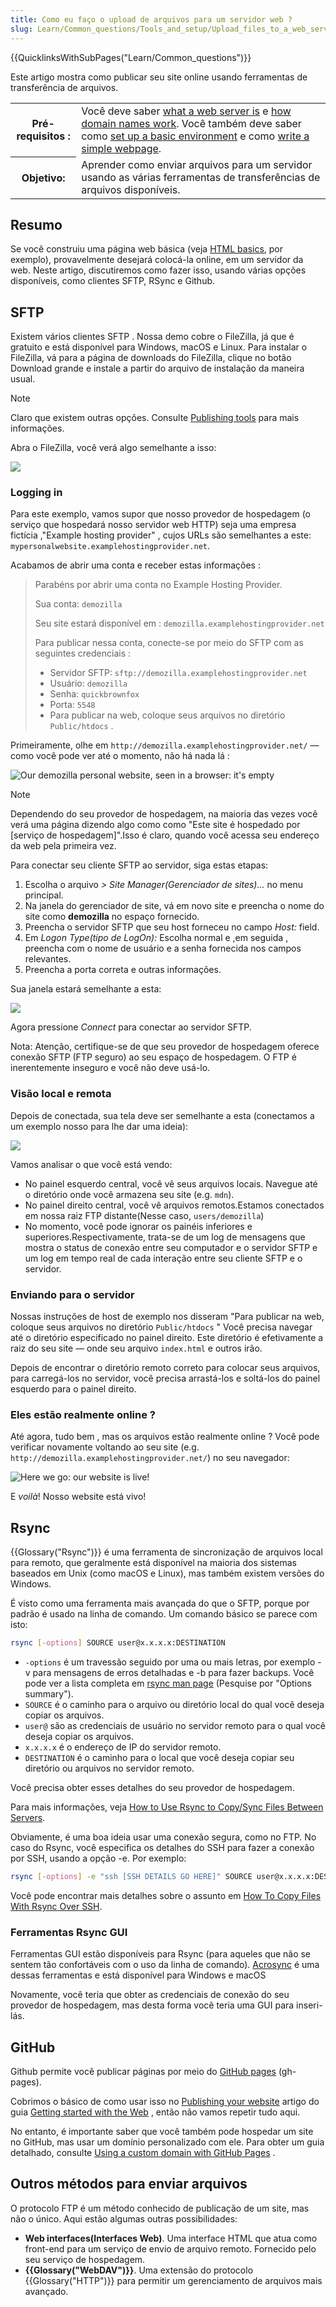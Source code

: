 ```yaml
---
title: Como eu faço o upload de arquivos para um servidor web ?
slug: Learn/Common_questions/Tools_and_setup/Upload_files_to_a_web_server
---
```


{{QuicklinksWithSubPages("Learn/Common_questions")}}

Este artigo mostra como publicar seu site online usando ferramentas de transferência de arquivos.

<table class="learn-box standard-table">
  <tbody>
    <tr>
      <th scope="row">Pré-requisitos :</th>
      <td>
        Você deve saber
        <a href="https://developer.mozilla.org/en-US/Learn/What_is_a_web_server"
          >what a web server is</a
        >
        e
        <a
          href="https://developer.mozilla.org/en-US/Learn/Understanding_domain_names"
          >how domain names work</a
        >. Você também deve saber como
        <a href="/en-US/Learn/Set_up_a_basic_working_environment"
          >set up a basic environment</a
        >
        e como
        <a href="/en-US/Learn/HTML/Write_a_simple_page_in_HTML"
          >write a simple webpage</a
        >.
      </td>
    </tr>
    <tr>
      <th scope="row">Objetivo:</th>
      <td>
        Aprender como enviar arquivos para um servidor usando as várias
        ferramentas de transferências de arquivos disponíveis.
      </td>
    </tr>
  </tbody>
</table>

## Resumo

Se você construiu uma página web básica (veja [HTML basics](/pt-BR/docs/Learn/Getting_started_with_the_web/HTML_basics), por exemplo), provavelmente desejará colocá-la online, em um servidor da web. Neste artigo, discutiremos como fazer isso, usando várias opções disponíveis, como clientes SFTP, RSync e Github.

## SFTP

Existem vários clientes SFTP . Nossa demo cobre o FileZilla, já que é gratuito e está disponível para Windows, macOS e Linux. Para instalar o FileZilla, vá para a página de downloads do FileZilla, clique no botão Download grande e instale a partir do arquivo de instalação da maneira usual.

> [!NOTE]
> Claro que existem outras opções. Consulte [Publishing tools](/pt-BR/docs/Learn/Common_questions/Tools_and_setup/How_much_does_it_cost#publishing_tools.3a_ftp_client) para mais informações.

Abra o FileZilla, você verá algo semelhante a isso:

![](filezilla-ui.png)

### Logging in

Para este exemplo, vamos supor que nosso provedor de hospedagem (o serviço que hospedará nosso servidor web HTTP) seja uma empresa fictícia ,"Example hosting provider" , cujos URLs são semelhantes a este: `mypersonalwebsite.examplehostingprovider.net`.

Acabamos de abrir uma conta e receber estas informações :

> Parabéns por abrir uma conta no Example Hosting Provider.
>
> Sua conta: `demozilla`
>
> Seu site estará disponível em : `demozilla.examplehostingprovider.net`
>
> Para publicar nessa conta, conecte-se por meio do SFTP com as seguintes credenciais :
>
> - Servidor SFTP: `sftp://demozilla.examplehostingprovider.net`
> - Usuário: `demozilla`
> - Senha: `quickbrownfox`
> - Porta: `5548`
> - Para publicar na web, coloque seus arquivos no diretório `Public/htdocs` .

Primeiramente, olhe em `http://demozilla.examplehostingprovider.net/` — como você pode ver até o momento, não há nada lá :

![Our demozilla personal website, seen in a browser: it's empty](demozilla-empty.png)

> [!NOTE]
> Dependendo do seu provedor de hospedagem, na maioria das vezes você verá uma página dizendo algo como como "Este site é hospedado por \[serviço de hospedagem]".Isso é claro, quando você acessa seu endereço da web pela primeira vez.

Para conectar seu cliente SFTP ao servidor, siga estas etapas:

1. Escolha o arquivo _> Site Manager(Gerenciador de sites)..._ no menu principal.
2. Na janela do gerenciador de site, vá em novo site e preencha o nome do site como **demozilla** no espaço fornecido.
3. Preencha o servidor SFTP que seu host forneceu no campo _Host:_ field.
4. Em _Logon Type(tipo de LogOn):_ Escolha normal e ,em seguida , preencha com o nome de usuário e a senha fornecida nos campos relevantes.
5. Preencha a porta correta e outras informações.

Sua janela estará semelhante a esta:

![](site-manager.png)

Agora pressione _Connect_ para conectar ao servidor SFTP.

Nota: Atenção, certifique-se de que seu provedor de hospedagem oferece conexão SFTP (FTP seguro) ao seu espaço de hospedagem. O FTP é inerentemente inseguro e você não deve usá-lo.

### Visão local e remota

Depois de conectada, sua tela deve ser semelhante a esta (conectamos a um exemplo nosso para lhe dar uma ideia):

![](connected.png)

Vamos analisar o que você está vendo:

- No painel esquerdo central, você vê seus arquivos locais. Navegue até o diretório onde você armazena seu site (e.g. `mdn`).
- No painel direito central, você vê arquivos remotos.Estamos conectados em nossa raiz FTP distante(Nesse caso, `users/demozilla`)
- No momento, você pode ignorar os painéis inferiores e superiores.Respectivamente, trata-se de um log de mensagens que mostra o status de conexão entre seu computador e o servidor SFTP e um log em tempo real de cada interação entre seu cliente SFTP e o servidor.

### Enviando para o servidor

Nossas instruções de host de exemplo nos disseram "Para publicar na web, coloque seus arquivos no diretório `Public/htdocs` " Você precisa navegar até o diretório especificado no painel direito. Este diretório é efetivamente a raiz do seu site — onde seu arquivo `index.html` e outros irão.

Depois de encontrar o diretório remoto correto para colocar seus arquivos, para carregá-los no servidor, você precisa arrastá-los e soltá-los do painel esquerdo para o painel direito.

### Eles estão realmente online ?

Até agora, tudo bem , mas os arquivos estão realmente online ? Você pode verificar novamente voltando ao seu site (e.g. `http://demozilla.examplehostingprovider.net/`) no seu navegador:

![Here we go: our website is live!](here-we-go.png)

E _voilà_! Nosso website está vivo!

## Rsync

{{Glossary("Rsync")}} é uma ferramenta de sincronização de arquivos local para remoto, que geralmente está disponível na maioria dos sistemas baseados em Unix (como macOS e Linux), mas também existem versões do Windows.

É visto como uma ferramenta mais avançada do que o SFTP, porque por padrão é usado na linha de comando. Um comando básico se parece com isto:

```bash
rsync [-options] SOURCE user@x.x.x.x:DESTINATION
```

- `-options` é um travessão seguido por uma ou mais letras, por exemplo -v para mensagens de erros detalhadas e -b para fazer backups. Você pode ver a lista completa em [rsync man page](https://linux.die.net/man/1/rsync) (Pesquise por "Options summary").
- `SOURCE` é o caminho para o arquivo ou diretório local do qual você deseja copiar os arquivos.
- `user@` são as credenciais de usuário no servidor remoto para o qual você deseja copiar os arquivos.
- `x.x.x.x` é o endereço de IP do servidor remoto.
- `DESTINATION` é o caminho para o local que você deseja copiar seu diretório ou arquivos no servidor remoto.

Você precisa obter esses detalhes do seu provedor de hospedagem.

Para mais informações, veja [How to Use Rsync to Copy/Sync Files Between Servers](https://www.atlantic.net/hipaa-compliant-cloud-hosting-services/how-to-use-rsync-copy-sync-files-servers/).

Obviamente, é uma boa ideia usar uma conexão segura, como no FTP. No caso do Rsync, você especifica os detalhes do SSH para fazer a conexão por SSH, usando a opção -e. Por exemplo:

```bash
rsync [-options] -e "ssh [SSH DETAILS GO HERE]" SOURCE user@x.x.x.x:DESTINATION
```

Você pode encontrar mais detalhes sobre o assunto em [How To Copy Files With Rsync Over SSH](https://www.digitalocean.com/community/tutorials/how-to-copy-files-with-rsync-over-ssh).

### Ferramentas Rsync GUI

Ferramentas GUI estão disponíveis para Rsync (para aqueles que não se sentem tão confortáveis com o uso da linha de comando). [Acrosync](https://acrosync.com/mac.html) é uma dessas ferramentas e está disponível para Windows e macOS

Novamente, você teria que obter as credenciais de conexão do seu provedor de hospedagem, mas desta forma você teria uma GUI para inseri-lás.

## GitHub

Github permite você publicar páginas por meio do [GitHub pages](https://pages.github.com/) (gh-pages).

Cobrimos o básico de como usar isso no [Publishing your website](/pt-BR/docs/Learn/Getting_started_with_the_web/Publishing_your_website) artigo do guia [Getting started with the Web](/pt-BR/docs/Learn/Getting_started_with_the_web) , então não vamos repetir tudo aqui.

No entanto, é importante saber que você também pode hospedar um site no GitHub, mas usar um domínio personalizado com ele. Para obter um guia detalhado, consulte [Using a custom domain with GitHub Pages](https://help.github.com/articles/using-a-custom-domain-with-github-pages/) .

## Outros métodos para enviar arquivos

O protocolo FTP é um método conhecido de publicação de um site, mas não o único. Aqui estão algumas outras possibilidades:

- **Web interfaces(Interfaces Web)**. Uma interface HTML que atua como front-end para um serviço de envio de arquivo remoto. Fornecido pelo seu serviço de hospedagem.
- **{{Glossary("WebDAV")}}**. Uma extensão do protocolo {{Glossary("HTTP")}} para permitir um gerenciamento de arquivos mais avançado.
